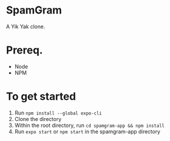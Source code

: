 # SpamGram

A Yik Yak clone.

# Prereq.
- Node
- NPM

# To get started
1. Run `npm install --global expo-cli`
2. Clone the directory
3. Within the root directory, run `cd spamgram-app && npm install`
4. Run `expo start` or `npm start` in the spamgram-app directory
